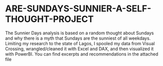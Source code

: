 # ARE-SUNDAYS-SUNNIER-A-SELF-THOUGHT-PROJECT
The Sunnier Days analysis is based on a random thought about Sundays and why there is a myth that Sundays are the sunniest of all weekdays.
Limiting my research to the state of Lagos, I spooled my data from Visual Crossing, wrangled/cleaned it with Excel and DAX, and then visualized it with PowerBI.
You can find excerpts and recommendations in the attached file
